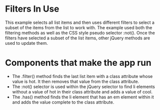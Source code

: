 # Filters In Use

This example selects all list items and then uses different filters to select a subset of the items from the list to work with. The example used both the filtering methods as well as the CSS style pseudo selector :not(). Once the filters have selected a subset of the list items, other jQuery methods are used to update them.
 
# Components that make the app run

* The .filter() method finds the last list item with a class attribute whose value is hot. It then removes that value from the class attribute.
* The :not() selector is used within the jQuery selector to find li elements without a value of hot in their class attribute and adds a value of cool.
* The .has() method finds the li element that has an em element within it and adds the value complete to the class attribute.
